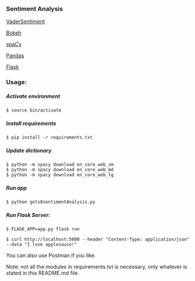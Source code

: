 ### Sentiment Analysis ###

[VaderSentiment](https://github.com/cjhutto/vaderSentiment)

[Bokeh](https://bokeh.pydata.org/en/latest/)

[spaCy](https://spacy.io/models/en)

[Pandas](http://pandas.pydata.org/)

[Flask](http://flask.pocoo.org/)

### Usage: ###

##### Activate environment #####
```$ source bin/activate ```

##### Install requirements #####
```$ pip install -r requirements.txt```

##### Update dictionary #####
```$ python -m spacy download en_core_web_sm```  
```$ python -m spacy download en_core_web_md```  
```$ python -m spacy download en_core_web_lg```  

##### Run app #####
```$ python gots8sentimentAnalysis.py```

##### Run Flask Server: #####
```$ FLASK_APP=app.py flask run```

```$ curl http://localhost:5000 --header "Content-Type: application/json" --data "I love applesauce!"```

You can also use Postman if you like.

Note: not all the modules in requirements.txt is necessary, only whatever is stated in this README.md file.